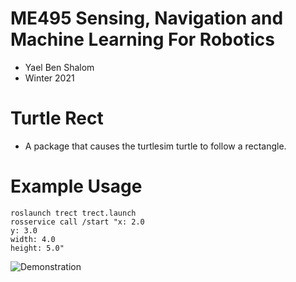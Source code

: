 # ME495 Sensing, Navigation and Machine Learning For Robotics
* Yael Ben Shalom
* Winter 2021


# Turtle Rect
* A package that causes the turtlesim turtle to follow a rectangle.


# Example Usage
```
roslaunch trect trect.launch
rosservice call /start "x: 2.0
y: 3.0
width: 4.0
height: 5.0"
```
![Demonstration](<PATH_TO_GIF_ANIMATION_OF_ROBOT_COMPLETING_RECTANGLE>)